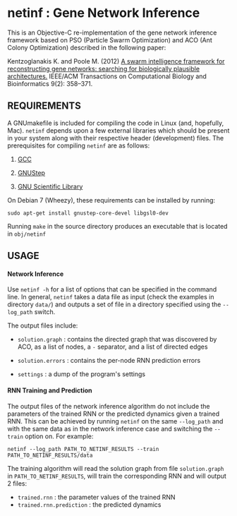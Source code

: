 netinf : Gene Network Inference
====================================

This is an Objective-C re-implementation of the gene network inference
framework based on PSO (Particle Swarm Optimization) and ACO (Ant
Colony Optimization) described in the following paper:

Kentzoglanakis K. and Poole M. (2012) [A swarm intelligence framework
for reconstructing gene networks: searching for biologically plausible
architectures.](http://eprints.port.ac.uk/4889/) IEEE/ACM Transactions
on Computational Biology and Bioinformatics 9(2): 358–371.


## REQUIREMENTS

A GNUmakefile is included for compiling the code in Linux (and,
hopefully, Mac). `netinf` depends upon a few external libraries which
should be present in your system along with their respective header
(development) files. The prerequisites for compiling `netinf` are as
follows:

1. [GCC](http://gcc.gnu.org)

2. [GNUStep](http://www.gnustep.org/)

3. [GNU Scientific Library](http://www.gnu.org/software/gsl)


On Debian 7 (Wheezy), these requirements can be installed by running:

   `sudo apt-get install gnustep-core-devel libgsl0-dev`

Running `make` in the source directory produces an executable that is
located in `obj/netinf`


## USAGE

#### Network Inference

Use `netinf -h` for a list of options that can be specified in the
command line. In general, `netinf` takes a data file as input (check
the examples in directory `data/`) and outputs a set of file in a
directory specified using the `--log_path` switch. 

The output files include:

* `solution.graph` : contains the directed graph that was discovered
       by ACO, as a list of nodes, a `-` separator, and a list of
       directed edges

* `solution.errors` : contains the per-node RNN prediction errors

* `settings` : a dump of the program's settings

#### RNN Training and Prediction

The output files of the network inference algorithm do not include the
parameters of the trained RNN or the predicted dynamics given a
trained RNN. This can be achieved by running `netinf` on the same
`--log_path` and with the same data as in the network inference case
and switching the `--train` option on. For example:

    netinf --log_path PATH_TO_NETINF_RESULTS --train PATH_TO_NETINF_RESULTS/data

The training algorithm will read the solution graph from file
`solution.graph` in `PATH_TO_NETINF_RESULTS`, will train the
corresponding RNN and will output 2 files:

* `trained.rnn` : the parameter values of the trained RNN
* `trained.rnn.prediction` : the predicted dynamics


